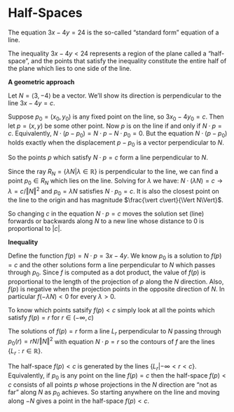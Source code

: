# Half-Spaces

The equation $3x-4y=24$ is the so-called “standard form” equation of a line.

The inequality $3x-4y<24$  represents a region of the plane called a “half-space”, and the points that satisfy the inequality constitute the entire half of the plane which lies to one side of the line.

**A geometric approach**

Let $N=\left<3,-4\right>$ be a vector. We’ll show its direction is perpendicular to the line $3x-4y=c$.

Suppose $p_0=(x_0,y_0)$ is any fixed point on the line, so $3x_0 - 4y_0 = c$. Then let $p=(x,y)$ be some other point. Now $p$ is on the line if and only if $N \cdot p = c$. Equivalently, $N \cdot (p-p_0) = N \cdot p - N \cdot p_0 = 0$. But the equation $N \cdot (p-p_0)$ holds exactly when the displacement $p-p_0$ is a vector perpendicular to $N$.

So the points $p$ which satisfy $N \cdot p = c$ form a line perpendicular to $N$.

Since the ray $R_N = \left\{ \lambda N | \lambda \in \mathbb{R} \right\}$ is perpendicular to the line, we can find a point $p_0 \in R_N$ which lies on the line. Solving for $\lambda$ we have: $N \cdot (\lambda N) = c \longrightarrow \lambda = c/\Vert N \Vert^2$ and $p_0 = \lambda N$ satisfies $N \cdot p_0 = c$. It is also the closest point on the line to the origin and has magnitude $\frac{\vert c\vert}{\Vert N\Vert}$.

So changing $c$ in the equation $N \cdot p = c$ moves the solution set (line) forwards or backwards along $N$ to a new line whose distance to $0$ is proportional to $\vert c \vert$.

**Inequality**

Define the function $f(p) = N \cdot p = 3x-4y$. We know $p_0$ is a solution to $f(p) = c$ and the other solutions form a line perpendicular to $N$ which passes through $p_0$. Since $f$ is computed as a dot product, the value of $f(p)$ is proportional to the length of the projection of $p$ along the $N$ direction. Also, $f(p)$ is negative when the projection points in the opposite direction of $N$. In particular $f(-\lambda N)<0$ for every $\lambda>0$.

To know which points satsify $f(p) < c$ simply look at all the points which satisfy $f(p) = r$ for $r \in (-\infty, c)$

The solutions of $f(p)=r$ form a line $L_r$ perpendicular to $N$ passing through $p_0(r)=r N / \Vert N\Vert^2$ with equation $N \cdot p = r$ so the contours of $f$ are the lines $\{L_r : r \in \mathbb{R}\}$.

The half-space $f(p)<c$ is generated by the lines $\{L_r | -\infty < r < c \}$. Equivalently, if $p_0$ is any point on the line $f(p) = c$ then the half-space $f(p) < c$ consists of all points $p$ whose projections in the $N$ direction are “not as far” along $N$ as $p_0$ achieves. So starting anywhere on the line and moving along $-N$ gives a point in the half-space $f(p)<c$.





